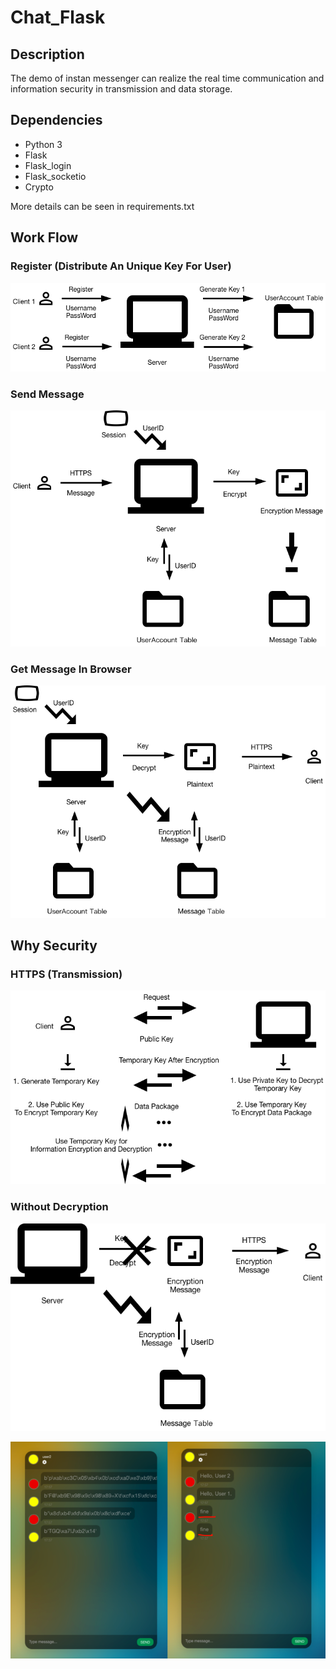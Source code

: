 
Chat_Flask
==============


Description
-----------

The demo of instan messenger can realize the real time communication and information security in transmission and data storage.


Dependencies
-----------
* Python 3
* Flask 
* Flask_login
* Flask_socketio
* Crypto

More details can be seen in requirements.txt



## Work Flow

### Register (Distribute An Unique Key For User)  



![](images/Register.png)



### Send Message 

![](images/sendInquery.png)

### Get Message In Browser  

![](images/getMessage.png)



Why Security
-------------

### HTTPS (Transmission) 

![](images/HTTPS.png)

### Without Decryption 



![](images/WithOutEncryption.png)



![](images/Result.png)

